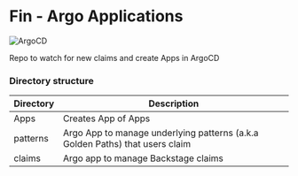 # Fin - Argo Applications

![ArgoCD](https://argo-cd.readthedocs.io/en/stable/assets/logo.png)

Repo to watch for new claims and create Apps in ArgoCD

### Directory structure

| Directory | Description |
|-----------|-------------|
| Apps      | Creates App of Apps |
| patterns  | Argo App to manage underlying patterns (a.k.a Golden Paths) that users claim |
| claims    | Argo app to manage Backstage claims |
